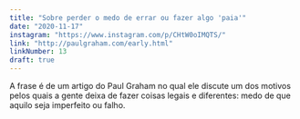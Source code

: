 ```yaml
---
title: "Sobre perder o medo de errar ou fazer algo 'paia'"
date: "2020-11-17"
instagram: "https://www.instagram.com/p/CHtW0oIMQTS/"
link: "http://paulgraham.com/early.html"
linkNumber: 13
draft: true
---
```


A frase é de um artigo do Paul Graham no qual ele discute um dos motivos pelos quais a gente deixa de fazer coisas legais e diferentes: medo de que aquilo seja imperfeito ou falho.
